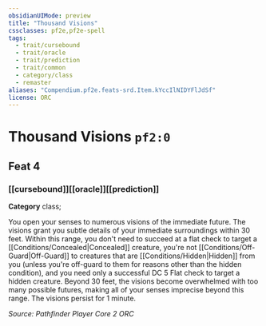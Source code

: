 ```yaml
---
obsidianUIMode: preview
title: "Thousand Visions"
cssclasses: pf2e,pf2e-spell
tags:
  - trait/cursebound
  - trait/oracle
  - trait/prediction
  - trait/common
  - category/class
  - remaster
aliases: "Compendium.pf2e.feats-srd.Item.kYccIlNIDYFlJdSf"
license: ORC
---
```

# Thousand Visions `pf2:0`
## Feat 4
### [[cursebound]][[oracle]][[prediction]]

**Category** class; 




You open your senses to numerous visions of the immediate future. The visions grant you subtle details of your immediate surroundings within 30 feet. Within this range, you don't need to succeed at a flat check to target a [[Conditions/Concealed|Concealed]] creature, you're not [[Conditions/Off-Guard|Off-Guard]] to creatures that are [[Conditions/Hidden|Hidden]] from you (unless you're off-guard to them for reasons other than the hidden condition), and you need only a successful DC 5 Flat check to target a hidden creature. Beyond 30 feet, the visions become overwhelmed with too many possible futures, making all of your senses imprecise beyond this range. The visions persist for 1 minute.

*Source: Pathfinder Player Core 2*
*ORC*